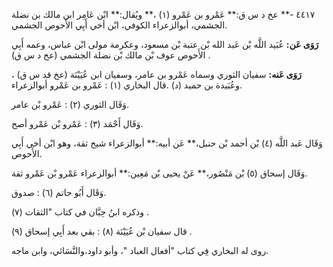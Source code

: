 ٤٤١٧ -** عخ د س ق:** عَمْرو بن عَمْرو (١) ،** ويُقال:** ابْن عَامِر ابن مالك بن نضلة الجشمي، أبوالزعراء الكوفي، ابْن أخي أَبِي الأَحوص الجشمي.

**رَوَى عَن:** عُبَيد اللَّه بْن عَبد الله بْن عتبة بْن مسعود، وعكرمة مولى ابْن عباس، وعمه أَبِي الأَحوص عوف بْن مالك بْن نضلة الجشمي (عخ د س ق) .

**رَوَى عَنه:** سفيان الثوري وسماه عَمْرو بن عامر، وسفيان ابن عُيَيْنَة (عخ قد س ق) ، وعُبَيدة بن حميد (د) .قال البخاري (١) : عَمْرو بن عَمْرو أبوالزعراء.

وَقَال الثوري (٢) : عَمْرو بْن عامر.

وَقَال أَحْمَد (٣) : عَمْرو بْن عَمْرو أصح.

وَقَال عَبد اللَّه (٤) بْن أحمد بْن حنبل،** عَن أبيه:** أبوالزعراء شيخ ثقة، وهو ابْن أخي أَبِي الأَحوص.

وَقَال إسحاق (٥) بْن مَنْصُور،** عَنْ يحيى بْن مَعِين:** أبوالزعراء عَمْرو بْن عَمْرو ثقة.

وَقَال أَبُو حاتم (٦) : صدوق.

وذكره ابنُ حِبَّان في كتاب "الثقات (٧) .

قال سفيان بْن عُيَيْنَة (٨) : بقي بعد أَبِي إسحاق (٩) .

روى له البخاري فِي كتاب "أفعال العباد "، وأبو داود،والنَّسَائي، وابن ماجه.